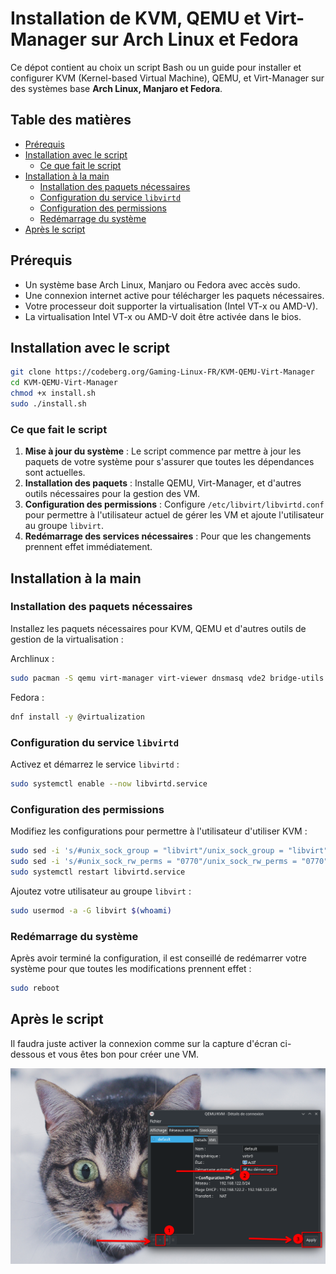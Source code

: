 # Installation de KVM, QEMU et Virt-Manager sur Arch Linux et Fedora

Ce dépot contient au choix un script Bash ou un guide pour installer et configurer KVM (Kernel-based Virtual Machine), QEMU, et Virt-Manager sur des systèmes base **Arch Linux, Manjaro et Fedora**.

## Table des matières

- [Prérequis](#prérequis)
- [Installation avec le script](#installation-avec-le-script)
  - [Ce que fait le script](#ce-que-fait-le-script)
- [Installation à la main](#installation-à-la-main)
  - [Installation des paquets nécessaires](#installation-des-paquets-nécessaires)
  - [Configuration du service `libvirtd`](#configuration-du-service-libvirtd)
  - [Configuration des permissions](#configuration-des-permissions)
  - [Redémarrage du système](#redémarrage-du-système)
- [Après le script](#après-le-script)

## Prérequis

- Un système base Arch Linux, Manjaro ou Fedora avec accès sudo.
- Une connexion internet active pour télécharger les paquets nécessaires.
- Votre processeur doit supporter la virtualisation (Intel VT-x ou AMD-V).
- La virtualisation Intel VT-x ou AMD-V doit être activée dans le bios.

## Installation avec le script

```bash
git clone https://codeberg.org/Gaming-Linux-FR/KVM-QEMU-Virt-Manager
cd KVM-QEMU-Virt-Manager
chmod +x install.sh
sudo ./install.sh
```

### Ce que fait le script

1. **Mise à jour du système** : Le script commence par mettre à jour les paquets de votre système pour s'assurer que toutes les dépendances sont actuelles.
2. **Installation des paquets** : Installe QEMU, Virt-Manager, et d'autres outils nécessaires pour la gestion des VM.
3. **Configuration des permissions** : Configure `/etc/libvirt/libvirtd.conf` pour permettre à l'utilisateur actuel de gérer les VM et ajoute l'utilisateur au groupe `libvirt`.
4. **Redémarrage des services nécessaires** : Pour que les changements prennent effet immédiatement.

## Installation à la main

### Installation des paquets nécessaires

Installez les paquets nécessaires pour KVM, QEMU et d'autres outils de gestion de la virtualisation :

Archlinux :

```bash
sudo pacman -S qemu virt-manager virt-viewer dnsmasq vde2 bridge-utils openbsd-netcat dmidecode libguestfs
```

Fedora :

```bash
dnf install -y @virtualization
```

### Configuration du service `libvirtd`

Activez et démarrez le service `libvirtd` :

```bash
sudo systemctl enable --now libvirtd.service
```

### Configuration des permissions

Modifiez les configurations pour permettre à l'utilisateur d'utiliser KVM :

```bash
sudo sed -i 's/#unix_sock_group = "libvirt"/unix_sock_group = "libvirt"/' /etc/libvirt/libvirtd.conf
sudo sed -i 's/#unix_sock_rw_perms = "0770"/unix_sock_rw_perms = "0770"/' /etc/libvirt/libvirtd.conf
sudo systemctl restart libvirtd.service
```

Ajoutez votre utilisateur au groupe `libvirt` :

```bash
sudo usermod -a -G libvirt $(whoami)
```

### Redémarrage du système

Après avoir terminé la configuration, il est conseillé de redémarrer votre système pour que toutes les modifications prennent effet :

```bash
sudo reboot
```

## Après le script

Il faudra juste activer la connexion comme sur la capture d'écran ci-dessous et vous êtes bon pour créer une VM.

![virt1](images/virt1.png)